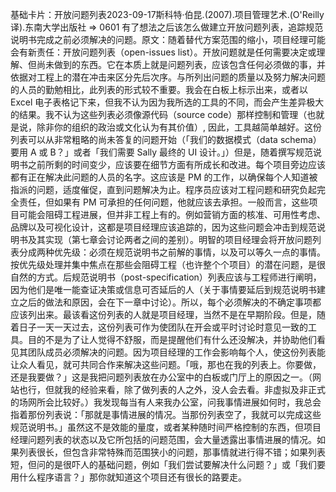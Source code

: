 

基础卡片：开放问题列表2023-09-17斯科特·伯昆.(2007).项目管理艺术.(O'Reilly 译).东南大学出版社 => 0601 有了想法之后该怎么做建立开放问题列表，追踪规范说明书完成之前必须解决的问题。原文：随着替代方案范围的缩小，项目经理可能会有新责任：开放问题列表（open-issues list）。开放问题就是任何需要决定或理解、但尚未做到的东西。它在本质上就是问题列表，应该包含任何必须做的事，并依据对工程上的潜在冲击来区分先后次序。与所列出问题的质量以及努力解决问题的人员的勤勉相比，此列表的形式较不重要。我会在白板上标示出来，或者以 Excel 电子表格记下来，但我不认为因为我所选的工具的不同，而会产生差异极大的结果。我不认为这些列表必须像源代码（source code）那样控制和管理（也就是说，除非你的组织的政治或文化认为有其价值）, 因此，工具越简单越好。这份列表可以从非常粗略的尚未答复的问题开始（「我们的数据模式（data schema）要用 A 或 B？」或者「我们需要 Sally 最终的 UI 设计。」）但是，随着撰写规范说明书之前所剩的时间变少，应该要在细节方面有所成长和改进。每个项目旁边应该都有正在解决此问题的人员的名字。这应该是 PM 的工作，以确保每个人知道被指派的问题，适度催促，直到问题解决为止。程序员应该对工程问题和研究负起完全责任，但如果有 PM 可承担的任何问题，他就应该去承担。一般而言，这些项目可能会阻碍工程进展，但并非工程上有的。例如营销方面的核准、可用性考虑、品牌以及可视化设计，这都是项目经理应该追踪的，因为这些问题会冲击到规范说明书及其实现（第七章会讨论两者之间的差别）。明智的项目经理会将开放问题列表分成两种优先级：必须在规范说明书之前解的事情，以及可以等久一点的事情。按优先级处理并集中焦点在那些会阻碍工程（也许整个个项目）的潜在问题，是很自然的方式。后规范说明书（post-specification）列表应该与工程师进行阐明，因为他们是唯一能查证决策或信息可否延后的人（关于事情要延后到规范说明书建立之后的做法和原因，会在下一章中讨论）。所以，每个必须解决的不确定事项都应该列出来。最该看这份列表的人就是项目经理，当然不是在早期阶段。但是，随着日子一天一天过去，这份列表可作为使团队在开会或平时讨论时意见一致的工具。目的不是为了让人觉得不舒服，而是提醒他们有什么还没解决，并协助他们看见其团队成员必须解决的问题。因为项目经理的工作会影响每个人，使这份列表能让众人看见，就可共同合作来解决这些问题。「哦，那也在我的列表上。你要做，还是我要做？」这是我把问题列表放在办公室中的白板或门厅上的原因之一。（网站也行，但就我的经验来看，除了做列表的人之外，没人会去看。非虚拟及非正式的场网所会比较好。）我发现每当有人来我办公室，问我事情进展如何时，我总会指着那份列表说：「那就是事情进展的情况。当那份列表空了，我就可以完成这些规范说明书。」虽然这不是效能的量度，或者某种随时间严格控制的东西，但项目经理问题列表的状态以及它所包括的问题范围，会大量透露出事情进展的情况。如果列表很长，但包含非常特殊而范围狭小的问题，那事情就进行得不错；如果列表短，但问的是很吓人的基础问题，例如「我们尝试要解决什么问题？」或「我们要用什么程序语言？」那你就知道这个项目还有很长的路要走。